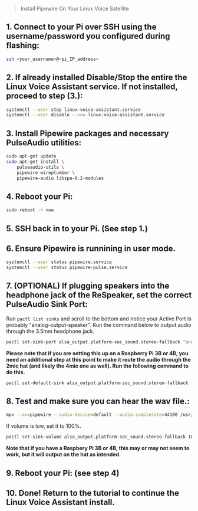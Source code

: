 > 
> Install Pipewire On Your Linux Voice Satellite
> 


## 1. Connect to your Pi over SSH using the username/password you configured during flashing:

```sh
ssh <your_username>@<pi_IP_address>
```


## 2. If already installed Disable/Stop the entire the Linux Voice Assistant service. If not installed, proceed to step (3.):

```sh
systemctl --user stop linux-voice-assistant.service
systemctl --user disable --now linux-voice-assistant.service
```


## 3. Install Pipewire packages and necessary PulseAudio utilities:

```sh
sudo apt-get update
sudo apt-get install \
    pulseaudio-utils \
    pipewire wireplumber \
    pipewire-audio libspa-0.2-modules
```


## 4. Reboot your Pi:

```sh
sudo reboot -h now
```


## 5. SSH back in to your Pi.  (See step 1.)


## 6. Ensure Pipewire is runnining in user mode. 

```sh
systemctl --user status pipewire.service
systemctl --user status pipewire-pulse.service

```


## 7. (OPTIONAL) If plugging speakers into the headphone jack of the ReSpeaker, set the correct PulseAudio Sink Port:

Run `pactl list sinks` and scroll to the bottom and notice your Active Port is probably "analog-output-speaker".  Run the command below to output audio through the 3.5mm headphone jack.

```sh
pactl set-sink-port alsa_output.platform-soc_sound.stereo-fallback "analog-output-headphones"
```

**Please note that if you are setting this up on a Raspberry Pi 3B or 4B, you need an additional step at this point to make it route the audio through the 2mic hat (and likely the 4mic one as well). Run the following command to do this.**

```sh
pactl set-default-sink alsa_output.platform-soc_sound.stereo-fallback
```


## 8. Test and make sure you can hear the wav file.:

```sh
mpv --ao=pipewire --audio-device=default --audio-samplerate=44100 /usr/share/sounds/alsa/Front_Center.wav
```

If volume is low, set it to 100%.

```sh
pactl set-sink-volume alsa_output.platform-soc_sound.stereo-fallback 100%
```

**Note that if you have a Raspbery Pi 3B or 4B, this may or may not seem to work, but it will output on the hat as intended.**


## 9. Reboot your Pi: (see step 4)


## 10. Done! Return to the tutorial to continue the Linux Voice Assistant install.








